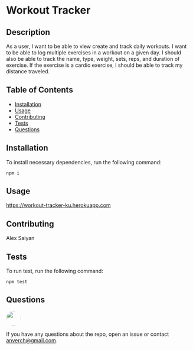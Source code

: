 
  # Workout Tracker

  ## Description

As a user, I want to be able to view create and track daily workouts. I want to be able to log multiple exercises in a workout on a given day. I should also be able to track the name, type, weight, sets, reps, and duration of exercise. If the exercise is a cardio exercise, I should be able to track my distance traveled.

  ## Table of Contents

  * [Installation](#installation)
  * [Usage](#usage)
  * [Contributing](#contributing)
  * [Tests](#tests)
  * [Questions](#questions)

  ## Installation

  To install necessary dependencies, run the following command:

  `npm i`

  ## Usage

  https://workout-tracker-ku.herokuapp.com


  ## Contributing

  Alex Saiyan

  ## Tests

  To run test, run the following command:

  `npm test`

  ## Questions

  <img src="https://avatars.githubusercontent.com/Anverch" style="width: 40px; hight:40px; border-radius:100%;">

  If you have any questions about the repo, open an issue or contact anverch@gmail.com.